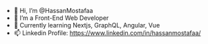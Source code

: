 - 👋 Hi, I’m @HassanMostafaa
- 👀 I’m a Front-End Web Developer 
- 🌱 Currently learning Nextjs, GraphQL, Angular, Vue 
- 📫 Linkedin Profile: https://www.linkedin.com/in/hassanmostafaa/

<!---
HassanMostafaa/HassanMostafaa is a ✨ special ✨ repository because its `README.md` (this file) appears on your GitHub profile.
You can click the Preview link to take a look at your changes.
--->
